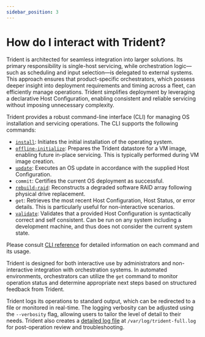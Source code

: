 ```yaml
---
sidebar_position: 3
---
```


# How do I interact with Trident?

Trident is architected for seamless integration into larger solutions. Its
primary responsibility is single-host servicing, while orchestration logic—such
as scheduling and input selection—is delegated to external systems. This
approach ensures that product-specific orchestrators, which possess deeper
insight into deployment requirements and timing across a fleet, can efficiently
manage operations. Trident simplifies deployment by leveraging a declarative
Host Configuration, enabling consistent and reliable servicing without imposing
unnecessary complexity.

Trident provides a robust command-line interface (CLI) for managing OS
installation and servicing operations. The CLI supports the following commands:

- [`install`](How-To-Guides/Perform-a-Clean-Install.md): Initiates the initial
  installation of the operating system.
- [`offline-initialize`](Tutorials/Onboard-a-VM-to-Trident.md): Prepares the
  Trident datastore for a VM image, enabling future in-place servicing. This is
  typically performed during VM image creation.
- [`update`](Tutorials/Performing-an-ABUpdate.md): Executes an OS update in
  accordance with the supplied Host Configuration.
- `commit`: Certifies the current OS deployment as successful.
- [`rebuild-raid`](How-To-Guides/Rebuild-RAID-Array.md): Reconstructs a degraded
  software RAID array following physical drive replacement.
- `get`: Retrieves the most recent Host Configuration, Host Status, or error
  details. This is particularly useful for non-interactive scenarios.
- [`validate`](How-To-Guides/Host-Configuration-Validation.md): Validates that a
  provided Host Configuration is syntactically correct and self consistent. Can
  be run on any system including a development machine, and thus does not
  consider the current system state.

Please consult [CLI reference](Reference/Trident-CLI.md) for detailed
information on each command and its usage.

Trident is designed for both interactive use by administrators and
non-interactive integration with orchestration systems. In automated
environments, orchestrators can utilize the `get` command to monitor operation
status and determine appropriate next steps based on structured feedback from
Trident.

Trident logs its operations to standard output, which can be redirected to a
file or monitored in real-time. The logging verbosity can be adjusted using the
`--verbosity` flag, allowing users to tailor the level of detail to their needs.
Trident also creates a [detailed log
file](How-To-Guides/View-Trident's-Background-Log.md) at
`/var/log/trident-full.log` for post-operation review and troubleshooting.
